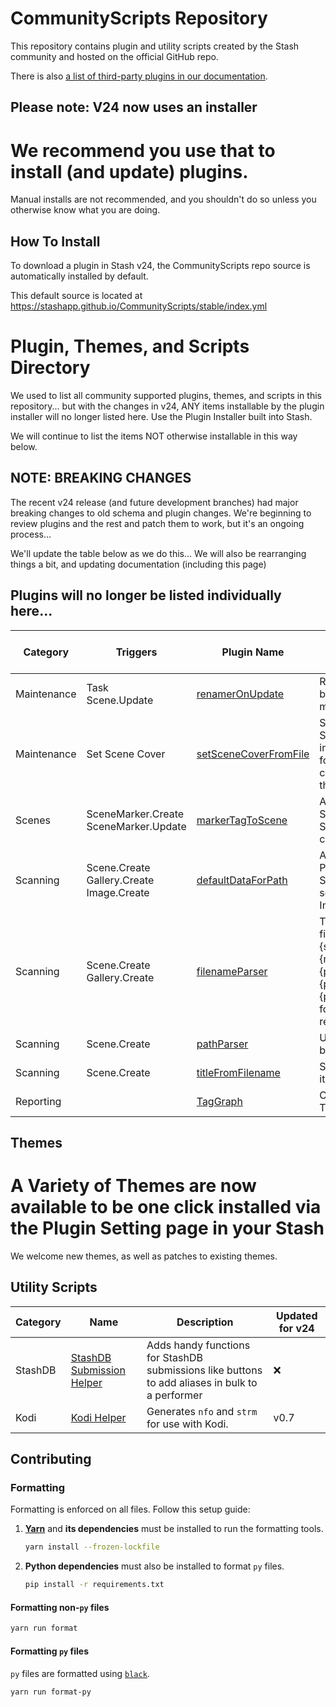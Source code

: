 # CommunityScripts Repository

This repository contains plugin and utility scripts created by the Stash community and hosted on the official GitHub repo.  

There is also [a list of third-party plugins in our documentation](https://docs.stashapp.cc/add-ons/third-party-integrations).

## Please note: V24 now uses an installer
# We recommend you use that to install (and update) plugins.  
Manual installs are not recommended, and you shouldn't do so unless you otherwise know what you are doing.

## How To Install
To download a plugin in Stash v24, the CommunityScripts repo source is automatically installed by default.

This default source is located at https://stashapp.github.io/CommunityScripts/stable/index.yml

# Plugin, Themes, and Scripts Directory
We used to list all community supported plugins, themes, and scripts in this repository...
but with the changes in v24, ANY items installable by the plugin installer will no longer listed here.
Use the Plugin Installer built into Stash.

We will continue to list the items NOT otherwise installable in this way below.

## NOTE: BREAKING CHANGES
The recent v24 release (and future development branches) had major breaking changes to old schema and plugin changes.
We're beginning to review plugins and the rest and patch them to work, but it's an ongoing process...

We'll update the table below as we do this...
We will also be rearranging things a bit, and updating documentation (including this page)

## Plugins will no longer be listed individually here...

Category|Triggers|Plugin Name|Description|Minimum Stash version|Updated for v24|
--------|-----------|-----------|-----------|---------------------|-----
Maintenance|Task<br />Scene.Update|[renamerOnUpdate](plugins/renamerOnUpdate)|Rename/Move your file based on Stash metadata.|v2.4|:white_check_mark: STOPGAP
Maintenance|Set Scene Cover|[setSceneCoverFromFile](plugins/setSceneCoverFromFile)|Searchs Stash for Scenes with a cover image in the same folder and sets the cover image in stash to that image|v0.7|:x:
Scenes|SceneMarker.Create<br />SceneMarker.Update|[markerTagToScene](plugins/markerTagToScene)|Adds primary tag of Scene Marker to the Scene on marker create/update.|v0.8 ([46bbede](https://github.com/stashapp/stash/commit/46bbede9a07144797d6f26cf414205b390ca88f9))|:x:
Scanning|Scene.Create<br />Gallery.Create<br />Image.Create|[defaultDataForPath](plugins/defaultDataForPath)|Adds configured Tags, Performers and/or Studio to all newly scanned Scenes, Images and Galleries..|v0.8|:x:
Scanning|Scene.Create<br />Gallery.Create|[filenameParser](plugins/filenameParser)|Tries to parse filenames, primarily in {studio}.{year}.{month}.{day}.{performer1firstname}.{performer1lastname}.{performer2}.{title} format, into the respective fields|v0.10|:x:
Scanning|Scene.Create|[pathParser](plugins/pathParser)|Updates scene info based on the file path.|v0.17|:x:
Scanning|Scene.Create|[titleFromFilename](plugins/titleFromFilename)|Sets the scene title to its filename|v0.17|:x:
Reporting||[TagGraph](plugins/tagGraph)|Creates a visual of the Tag relations.|v0.7|:x:

## Themes

# A Variety of Themes are now available to be one click installed via the Plugin Setting page in your Stash
We welcome new themes, as well as patches to existing themes.

## Utility Scripts

|Category|Name|Description|Updated for v24|
---------|---------------|-----------|----
StashDB  |[StashDB Submission Helper](/userscripts/StashDB_Submission_Helper)|Adds handy functions for StashDB submissions like buttons to add aliases in bulk to a performer|:x:
Kodi|[Kodi Helper](scripts/kodi-helper)|Generates `nfo` and `strm` for use with Kodi.|v0.7|:x:

## Contributing

### Formatting

Formatting is enforced on all files. Follow this setup guide:

1. **[Yarn](https://yarnpkg.com/en/docs/install)** and **its dependencies** must be installed to run the formatting tools.
    ```sh
    yarn install --frozen-lockfile
    ```

2. **Python dependencies** must also be installed to format `py` files.
    ```sh
    pip install -r requirements.txt
    ```

#### Formatting non-`py` files

```sh
yarn run format
```

#### Formatting `py` files

`py` files are formatted using [`black`](https://pypi.org/project/black/).

```sh
yarn run format-py
```
